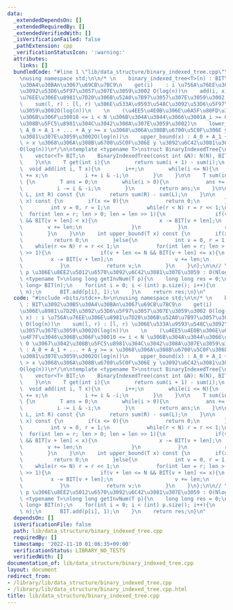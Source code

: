 ```yaml
---
data:
  _extendedDependsOn: []
  _extendedRequiredBy: []
  _extendedVerifiedWith: []
  _isVerificationFailed: false
  _pathExtension: cpp
  _verificationStatusIcon: ':warning:'
  attributes:
    links: []
  bundledCode: "#line 1 \"lib/data_structure/binary_indexed_tree.cpp\"\n#include <bits/stdc++.h>\n\
    \nusing namespace std;\n\n/* \n    binary_indexed_tree<T>(n) : BIT\u3092\u30B5\
    \u30A4\u30BAn\u3067\u69CB\u7BC9\n    get(i)    : i \u756A\u76EE\u306E\u8981\u7D20\
    \u3092\u53D6\u5F97\u3057\u307E\u3059\u3002 O(log(n))\n    add(i, x) : i \u756A\
    \u76EE\u306E\u8981\u7D20\u306B\u52A0\u7B97\u3057\u307E\u3059\u3002 O(log(n))\n\
    \    sum(l, r) : [l, r) \u306E\u533A\u9593\u548C\u3092\u53D6\u5F97\u3057\u307E\
    \u3059\u3002O(log(n))\n    \n    (\u4EE5\u4E0B\u306E\u6A5F\u80FD\u3092\u4F7F\u3046\
    \u306B\u306F\u30010 <= i < N \u306B\u304A\u3044\u3066\u3001A_i >= 0 \u3067\u3042\
    \u308B\u5FC5\u8981\u304C\u3042\u308A\u307E\u3059\u3002)\n    lower_bound(x) :\
    \ A_0 + A_1 + ... + A_y >= x \u3068\u306A\u308B\u6700\u5C0F\u306E y \u3092\u6C42\
    \u3081\u307E\u3059\u3002O(log(n))\n    upper_bound(x) : A_0 + A_1 + ... + A_y\
    \ > x \u3068\u306A\u308B\u6700\u5C0F\u306E y \u3092\u6C42\u3081\u307E\u3059\u3002\
    O(log(n))\n*/\n\ntemplate <typename T>\nstruct BinaryIndexedTree{\n    int N;\n\
    \    vector<T> BIT;\n    BinaryIndexedTree(const int &N): N(N), BIT(N + 1, 0){\n\
    \    }\n\n    T get(int i){\n        return sum(i + 1) - sum(i);\n    }\n\n  \
    \  void add(int i, T x){\n        i++;\n        while(i <= N){\n            BIT[i]\
    \ += x;\n            i += i & -i;\n        }\n    }\n\n    T sum(int i) const\
    \ {\n        T ans = 0;\n        while(i > 0){\n            ans += BIT[i];\n \
    \           i -= i & -i;\n        }\n        return ans;\n    }\n\n    T sum(int\
    \ L, int R) const {\n        return sum(R) - sum(L);\n    }\n\n    int lower_bound(T\
    \ x) const {\n        if(x <= 0){\n            return 0;\n        }else{\n   \
    \         int v = 0, r = 1;\n            while(r < N) r = r << 1;\n          \
    \  for(int len = r; len > 0; len = len >> 1){\n                if(v + len < N\
    \ && BIT[v + len] < x){\n                    x -= BIT[v + len];\n            \
    \        v += len;\n                }\n            }\n            return v;\n\
    \        }\n    }\n\n    int upper_bound(T x) const {\n        if(x < 0){\n  \
    \          return 0;\n        }else{\n            int v = 0, r = 1;\n        \
    \    while(r <= N) r = r << 1;\n            for(int len = r; len > 0; len = len\
    \ >> 1){\n                if(v + len <= N && BIT[v + len] <= x){\n           \
    \         x -= BIT[v + len];\n                    v += len;\n                }\n\
    \            }\n            return v;\n        }\n    }\n};\n\n// \u914D\u5217\
    \ p \u306E\u8EE2\u5012\u6570\u3092\u6C42\u3081\u307E\u3059 : O(NlogN)\ntemplate\
    \ <typename T>\nlong long getInvNum(T p){\n    long long res = 0;\n    BinaryIndexedTree<long\
    \ long> BIT(n);\n    for(int i = 0; i < (int) p.size(); i++){\n      res += BIT.sum(p[i],\
    \ n);\n      BIT.add(p[i], 1);\n    }\n    return res;\n}\n"
  code: "#include <bits/stdc++.h>\n\nusing namespace std;\n\n/* \n    binary_indexed_tree<T>(n)\
    \ : BIT\u3092\u30B5\u30A4\u30BAn\u3067\u69CB\u7BC9\n    get(i)    : i \u756A\u76EE\
    \u306E\u8981\u7D20\u3092\u53D6\u5F97\u3057\u307E\u3059\u3002 O(log(n))\n    add(i,\
    \ x) : i \u756A\u76EE\u306E\u8981\u7D20\u306B\u52A0\u7B97\u3057\u307E\u3059\u3002\
    \ O(log(n))\n    sum(l, r) : [l, r) \u306E\u533A\u9593\u548C\u3092\u53D6\u5F97\
    \u3057\u307E\u3059\u3002O(log(n))\n    \n    (\u4EE5\u4E0B\u306E\u6A5F\u80FD\u3092\
    \u4F7F\u3046\u306B\u306F\u30010 <= i < N \u306B\u304A\u3044\u3066\u3001A_i >=\
    \ 0 \u3067\u3042\u308B\u5FC5\u8981\u304C\u3042\u308A\u307E\u3059\u3002)\n    lower_bound(x)\
    \ : A_0 + A_1 + ... + A_y >= x \u3068\u306A\u308B\u6700\u5C0F\u306E y \u3092\u6C42\
    \u3081\u307E\u3059\u3002O(log(n))\n    upper_bound(x) : A_0 + A_1 + ... + A_y\
    \ > x \u3068\u306A\u308B\u6700\u5C0F\u306E y \u3092\u6C42\u3081\u307E\u3059\u3002\
    O(log(n))\n*/\n\ntemplate <typename T>\nstruct BinaryIndexedTree{\n    int N;\n\
    \    vector<T> BIT;\n    BinaryIndexedTree(const int &N): N(N), BIT(N + 1, 0){\n\
    \    }\n\n    T get(int i){\n        return sum(i + 1) - sum(i);\n    }\n\n  \
    \  void add(int i, T x){\n        i++;\n        while(i <= N){\n            BIT[i]\
    \ += x;\n            i += i & -i;\n        }\n    }\n\n    T sum(int i) const\
    \ {\n        T ans = 0;\n        while(i > 0){\n            ans += BIT[i];\n \
    \           i -= i & -i;\n        }\n        return ans;\n    }\n\n    T sum(int\
    \ L, int R) const {\n        return sum(R) - sum(L);\n    }\n\n    int lower_bound(T\
    \ x) const {\n        if(x <= 0){\n            return 0;\n        }else{\n   \
    \         int v = 0, r = 1;\n            while(r < N) r = r << 1;\n          \
    \  for(int len = r; len > 0; len = len >> 1){\n                if(v + len < N\
    \ && BIT[v + len] < x){\n                    x -= BIT[v + len];\n            \
    \        v += len;\n                }\n            }\n            return v;\n\
    \        }\n    }\n\n    int upper_bound(T x) const {\n        if(x < 0){\n  \
    \          return 0;\n        }else{\n            int v = 0, r = 1;\n        \
    \    while(r <= N) r = r << 1;\n            for(int len = r; len > 0; len = len\
    \ >> 1){\n                if(v + len <= N && BIT[v + len] <= x){\n           \
    \         x -= BIT[v + len];\n                    v += len;\n                }\n\
    \            }\n            return v;\n        }\n    }\n};\n\n// \u914D\u5217\
    \ p \u306E\u8EE2\u5012\u6570\u3092\u6C42\u3081\u307E\u3059 : O(NlogN)\ntemplate\
    \ <typename T>\nlong long getInvNum(T p){\n    long long res = 0;\n    BinaryIndexedTree<long\
    \ long> BIT(n);\n    for(int i = 0; i < (int) p.size(); i++){\n      res += BIT.sum(p[i],\
    \ n);\n      BIT.add(p[i], 1);\n    }\n    return res;\n}\n"
  dependsOn: []
  isVerificationFile: false
  path: lib/data_structure/binary_indexed_tree.cpp
  requiredBy: []
  timestamp: '2022-11-10 01:06:35+09:00'
  verificationStatus: LIBRARY_NO_TESTS
  verifiedWith: []
documentation_of: lib/data_structure/binary_indexed_tree.cpp
layout: document
redirect_from:
- /library/lib/data_structure/binary_indexed_tree.cpp
- /library/lib/data_structure/binary_indexed_tree.cpp.html
title: lib/data_structure/binary_indexed_tree.cpp
---
```

